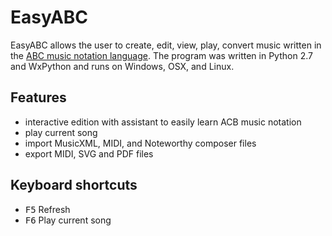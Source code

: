 # EasyABC

EasyABC allows the user to create, edit, view, play, convert music written in the [ABC music notation language](https://abcnotation.com/). The program was written in Python 2.7 and WxPython and runs on Windows, OSX, and Linux.

## Features
- interactive edition with assistant to easily learn ACB music notation
- play current song
- import MusicXML, MIDI, and Noteworthy composer files
- export MIDI, SVG and PDF files

## Keyboard shortcuts

- <kbd>F5</kbd> Refresh
- <kbd>F6</kbd> Play current song
